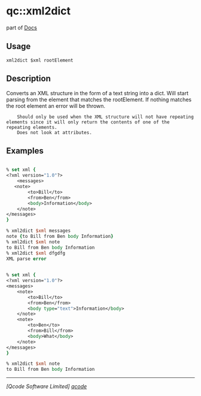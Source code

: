 qc::xml2dict
============

part of [Docs](.)

Usage
-----
`xml2dict $xml rootElement`

Description
-----------
Converts an XML structure in the form of a text string into a dict.
        Will start parsing from the element that matches the rootElement. 
        If nothing matches the root element an error will be thrown.

        Should only be used when the XML structure will not have repeating elements since it will only return the contents of one of the repeating elements.
        Does not look at attributes.

Examples
--------
```tcl

% set xml {
<?xml version="1.0"?>
    <messages>
   <note>
        <to>Bill</to>
        <from>Ben</from>
        <body>Information</body>
    </note>
</messages>
}

% xml2dict $xml messages
note {to Bill from Ben body Information}
% xml2dict $xml note
to Bill from Ben body Information
% xml2dict $xml dfgdfg
XML parse error
    

% set xml {
<?xml version="1.0"?>
<messages>
    <note>
        <to>Bill</to>
        <from>Ben</from>
        <body type="text">Information</body>
    </note>
    <note>
        <to>Ben</to>
        <from>Bill</from>
        <body>What</body>
    </note>
</messages>
}

% xml2dict $xml note
to Bill from Ben body Information
```

----------------------------------
*[Qcode Software Limited] [qcode]*

[qcode]: http://www.qcode.co.uk "Qcode Software"